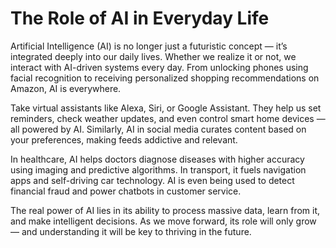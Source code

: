 # The Role of AI in Everyday Life

Artificial Intelligence (AI) is no longer just a futuristic concept — it’s integrated deeply into our daily lives. Whether we realize it or not, we interact with AI-driven systems every day. From unlocking phones using facial recognition to receiving personalized shopping recommendations on Amazon, AI is everywhere.

Take virtual assistants like Alexa, Siri, or Google Assistant. They help us set reminders, check weather updates, and even control smart home devices — all powered by AI. Similarly, AI in social media curates content based on your preferences, making feeds addictive and relevant.

In healthcare, AI helps doctors diagnose diseases with higher accuracy using imaging and predictive algorithms. In transport, it fuels navigation apps and self-driving car technology. AI is even being used to detect financial fraud and power chatbots in customer service.

The real power of AI lies in its ability to process massive data, learn from it, and make intelligent decisions. As we move forward, its role will only grow — and understanding it will be key to thriving in the future.
